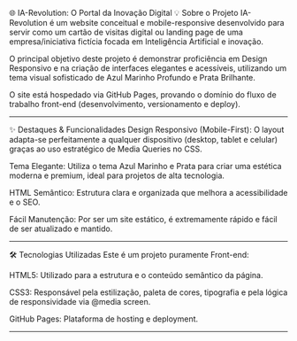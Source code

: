 🌐 IA-Revolution: O Portal da Inovação Digital
💡 Sobre o Projeto
IA-Revolution é um website conceitual e mobile-responsive desenvolvido para servir como um cartão de visitas digital ou landing page de uma empresa/iniciativa fictícia focada em Inteligência Artificial e inovação.

O principal objetivo deste projeto é demonstrar proficiência em Design Responsivo e na criação de interfaces elegantes e acessíveis, utilizando um tema visual sofisticado de Azul Marinho Profundo e Prata Brilhante.

O site está hospedado via GitHub Pages, provando o domínio do fluxo de trabalho front-end (desenvolvimento, versionamento e deploy).

<hr>

✨ Destaques & Funcionalidades
Design Responsivo (Mobile-First): O layout adapta-se perfeitamente a qualquer dispositivo (desktop, tablet e celular) graças ao uso estratégico de Media Queries no CSS.

Tema Elegante: Utiliza o tema Azul Marinho e Prata para criar uma estética moderna e premium, ideal para projetos de alta tecnologia.

HTML Semântico: Estrutura clara e organizada que melhora a acessibilidade e o SEO.

Fácil Manutenção: Por ser um site estático, é extremamente rápido e fácil de ser atualizado e mantido.

<hr>

🛠️ Tecnologias Utilizadas
Este é um projeto puramente Front-end:

HTML5: Utilizado para a estrutura e o conteúdo semântico da página.

CSS3: Responsável pela estilização, paleta de cores, tipografia e pela lógica de responsividade via @media screen.

GitHub Pages: Plataforma de hosting e deployment.

<hr>
